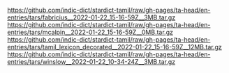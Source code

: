 https://github.com/indic-dict/stardict-tamil/raw/gh-pages/ta-head/en-entries/tars/fabricius__2022-01-22_15-16-59Z__3MB.tar.gz  
https://github.com/indic-dict/stardict-tamil/raw/gh-pages/ta-head/en-entries/tars/mcalpin__2022-01-22_15-16-59Z__0MB.tar.gz  
https://github.com/indic-dict/stardict-tamil/raw/gh-pages/ta-head/en-entries/tars/tamil_lexicon_decorated__2022-01-22_15-16-59Z__12MB.tar.gz  
https://github.com/indic-dict/stardict-tamil/raw/gh-pages/ta-head/en-entries/tars/winslow__2022-01-22_10-34-24Z__3MB.tar.gz  
